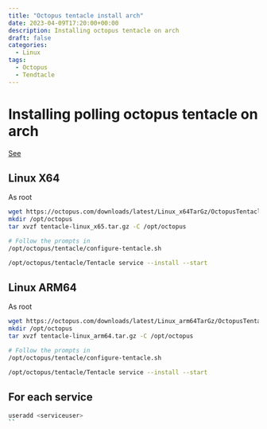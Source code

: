 ```yaml
---
title: "Octopus tentacle install arch"
date: 2023-04-09T17:20:00+00:00
description: Installing octopus tentacle on arch
draft: false
categories:
  - Linux
tags:
  - Octopus
  - Tendtacle
---
```

# Installing polling octopus tentacle on arch

[See](https://octopus.com/docs/infrastructure/deployment-targets/tentacle/linux)



## Linux X64
As root
```bash
wget https://octopus.com/downloads/latest/Linux_x64TarGz/OctopusTentacle -O tentacle-linux_x64.tar.gz
mkdir /opt/octopus
tar xvzf tentacle-linux_x65.tar.gz -C /opt/octopus

# Follow the prompts in
/opt/octopus/tentacle/configure-tentacle.sh

/opt/octopus/tentacle/Tentacle service --install --start
```

## Linux ARM64
As root
```bash
wget https://octopus.com/downloads/latest/Linux_arm64TarGz/OctopusTentacle -O tentacle-linux_arm64.tar.gz
mkdir /opt/octopus
tar xvzf tentacle-linux_arm64.tar.gz -C /opt/octopus

# Follow the prompts in
/opt/octopus/tentacle/configure-tentacle.sh

/opt/octopus/tentacle/Tentacle service --install --start
```

## For each service 

```bash
useradd <serviceuser>
``
